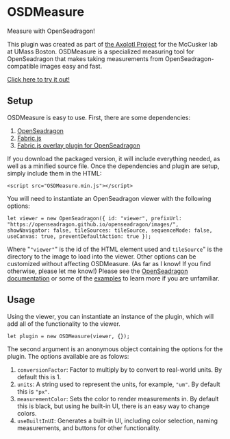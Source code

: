 # OSDMeasure
 Measure with OpenSeadragon!
 
 This plugin was created as part of [the Axolotl Project](https://github.com/verrochi92/axolotl/) for the McCusker lab at UMass Boston.
 OSDMeasure is a specialized measuring tool for OpenSeadragon that makes taking measurements from OpenSeadragon-compatible images easy
 and fast. 
 
 [Click here to try it out!](https://verrochi92.github.io/axolotl/viewer.html?tileSource=W255B_0)
 
 ## Setup
 
 OSDMeasure is easy to use. First, there are some dependencies:
 
 1. [OpenSeadragon](http://openseadragon.github.io/)
 2. [Fabric.js](http://fabricjs.com/)
 3. [Fabric.js overlay plugin for OpenSeadragon](https://github.com/altert/OpenseadragonFabricjsOverlay)

If you download the packaged version, it will include everything needed, as well as a minified source file.
Once the dependencies and plugin are setup, simply include them in the HTML:

`
    <script src="OSDMeasure.min.js"></script>
`

You will need to instantiate an OpenSeadragon viewer with the following options: 

`
    let viewer = new OpenSeadragon({
        id: "viewer",
        prefixUrl: "https://openseadragon.github.io/openseadragon/images/",
        showNavigator: false,
        tileSources: tileSource,
        sequenceMode: false,
        useCanvas: true,
        preventDefaultAction: true
    });
`

Where "`"viewer"`" is the id of the HTML element used and `tileSource`" is the directory to the image to load into the viewer.
Other options can be customized without affecting OSDMeasure. (As far as I know! If you find otherwise, please let me know!)
Please see the [OpenSeadragon documentation](http://openseadragon.github.io/docs/) or some of the 
[examples](http://openseadragon.github.io/#examples-and-features) to learn more if you are unfamiliar.

## Usage

Using the viewer, you can instantiate an instance of the plugin, which will add all of the functionality to the viewer.

`
    let plugin = new OSDMeasure(viewer, {});
`

The second argument is an anonymous object containing the options for the plugin. The options available are as folows:

1. `conversionFactor`: Factor to multiply by to convert to real-world units. By default this is 1.
2. `units`: A string used to represent the units, for example, `"um"`. By default this is `"px"`.
3. `measurementColor`: Sets the color to render measurements in. By default this is black, but using he built-in UI, there is an easy way to change colors.
4. `useBuiltInUI`: Generates a built-in UI, including color selection, naming measurements, and buttons for other functionality.


